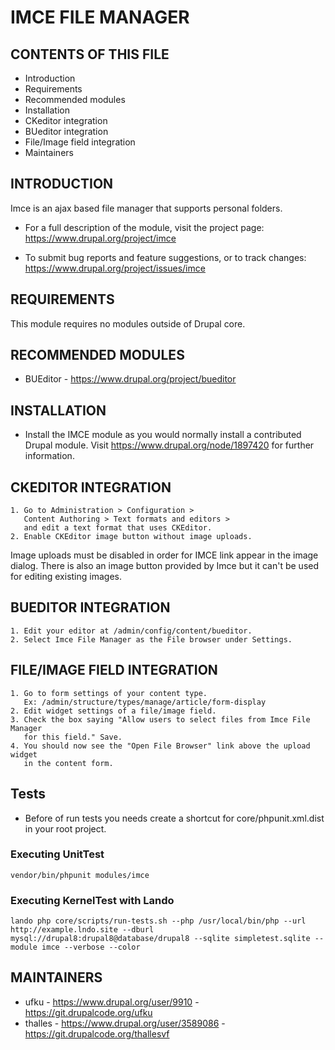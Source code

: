 # IMCE FILE MANAGER

## CONTENTS OF THIS FILE


 * Introduction
 * Requirements
 * Recommended modules
 * Installation
 * CKeditor integration
 * BUeditor integration
 * File/Image field integration
 * Maintainers


## INTRODUCTION

Imce is an ajax based file manager that supports personal folders.

 * For a full description of the module, visit the project page:
   https://www.drupal.org/project/imce

 * To submit bug reports and feature suggestions, or to track changes:
   https://www.drupal.org/project/issues/imce


## REQUIREMENTS

This module requires no modules outside of Drupal core.


## RECOMMENDED MODULES

 * BUEditor - https://www.drupal.org/project/bueditor


## INSTALLATION

 * Install the IMCE module as you would normally install a contributed
   Drupal module. Visit https://www.drupal.org/node/1897420 for further
   information.


## CKEDITOR INTEGRATION

    1. Go to Administration > Configuration >
       Content Authoring > Text formats and editors >
       and edit a text format that uses CKEditor.
    2. Enable CKEditor image button without image uploads.

Image uploads must be disabled in order for IMCE link appear in the image
dialog. There is also an image button provided by Imce but it can't be used for
editing existing images.


## BUEDITOR INTEGRATION

    1. Edit your editor at /admin/config/content/bueditor.
    2. Select Imce File Manager as the File browser under Settings.


## FILE/IMAGE FIELD INTEGRATION

    1. Go to form settings of your content type.
       Ex: /admin/structure/types/manage/article/form-display
    2. Edit widget settings of a file/image field.
    3. Check the box saying "Allow users to select files from Imce File Manager
       for this field." Save.
    4. You should now see the "Open File Browser" link above the upload widget
       in the content form.

## Tests

* Before of run tests you needs create a shortcut for 
core/phpunit.xml.dist in your root project.

### Executing UnitTest

```
vendor/bin/phpunit modules/imce
```

### Executing KernelTest with Lando

```
lando php core/scripts/run-tests.sh --php /usr/local/bin/php --url http://example.lndo.site --dburl mysql://drupal8:drupal8@database/drupal8 --sqlite simpletest.sqlite --module imce --verbose --color
```

MAINTAINERS
-----------

 * ufku - https://www.drupal.org/user/9910 - https://git.drupalcode.org/ufku
 * thalles - https://www.drupal.org/user/3589086 - https://git.drupalcode.org/thallesvf
